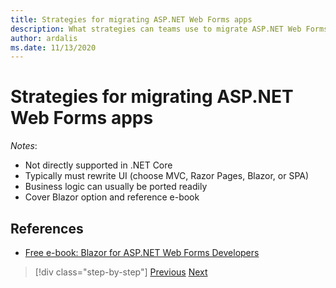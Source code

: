 ```yaml
---
title: Strategies for migrating ASP.NET Web Forms apps
description: What strategies can teams use to migrate ASP.NET Web Forms applications to .NET Core?
author: ardalis
ms.date: 11/13/2020
---
```


# Strategies for migrating ASP.NET Web Forms apps

*Notes*:
- Not directly supported in .NET Core
- Typically must rewrite UI (choose MVC, Razor Pages, Blazor, or SPA)
- Business logic can usually be ported readily
- Cover Blazor option and reference e-book

## References

- [Free e-book: Blazor for ASP.NET Web Forms Developers](https://devblogs.microsoft.com/aspnet/blazor-aspnet-webforms-ebook/)

>[!div class="step-by-step"]
>[Previous](incremental-migration-strategies.md)
>[Next](deployment-strategies.md)
